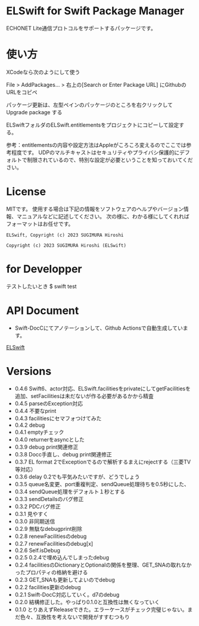 # ELSwift for Swift Package Manager

ECHONET Lite通信プロトコルをサポートするパッケージです。


# 使い方

XCodeなら次のようにして使う

File > AddPackages... > 右上の[Search or Enter Package URL] にGithubのURLをコピペ

パッケージ更新は、左型ペインのパッケージのところを右クリックして Upgrade package する


ELSwiftフォルダのELSwift.entitlementsをプロジェクトにコピーして設定する。

参考：entitlementsの内容や設定方法はAppleがころころ変えるのでここでは参考程度です。
UDPのマルチキャストはセキュリティやプライバシ保護的にデフォルトで制限されているので、特別な設定が必要ということを知っておいてください。


# License

MITです。
使用する場合は下記の情報をソフトウェアのヘルプやバージョン情報、マニュアルなどに記述してください。
次の様に、わかる様にしてくれればフォーマットはお任せです。

```
ELSwift, Copyright (c) 2023 SUGIMURA Hiroshi
```

```
Copyright (c) 2023 SUGIMURA Hiroshi (ELSwift)
```

# for Developper

テストしたいとき
$ swift test

# API Document

- Swift-DocCにてアノテーションして、Github Actionsで自動生成しています。

[ELSwift](https://hiroshi-sugimura.github.io/ELSwift/documentation/elswift/)

# Versions

- 0.4.6 Swift6、actor対応、ELSwift.facilitiesをprivateにしてgetFacilitiesを追加、setFacilitiesは未だないが作る必要があるかから精査
- 0.4.5 parseのException対応
- 0.4.4 不要なprint
- 0.4.3 facilitiesにセマフォつけてみた
- 0.4.2 debug
- 0.4.1 emptyチェック
- 0.4.0 returnerをasyncとした
- 0.3.9 debug print関連修正
- 0.3.8 Docc手直し、debug print関連修正
- 0.3.7 EL format 2でExceptionでるので解析するまえにrejectする（三菱TV等対応）
- 0.3.6 delay 0.2でも平気みたいですが、どうでしょう
- 0.3.5 queue名変更、port重複判定、sendQueue処理待ちを0.5秒にした、
- 0.3.4 sendQueue処理をデフォルト１秒とする
- 0.3.3 sendDetailsのバグ修正
- 0.3.2 PDCバグ修正
- 0.3.1 見やすく
- 0.3.0 非同期送信
- 0.2.9 無駄なdebugprint削除
- 0.2.8 renewFacilitiesのdebug
- 0.2.7 renewFacilitiesのdebug[x]
- 0.2.6 Self.isDebug
- 0.2.5 0.2.4で埋め込んでしまったdebug
- 0.2.4 facilitiesのDictionaryとOptionalの関係を整理、GET_SNAの取れなかったプロパティの格納を避ける
- 0.2.3 GET_SNAも更新してよいのでdebug
- 0.2.2 facilities更新のdebug
- 0.2.1 Swift-DocC対応していく。d7のdebug
- 0.2.0 結構修正した。やっぱり0.1.0と互換性は無くなっていく
- 0.1.0 とりあえずReleaseできた。エラーケースがチェック完璧じゃない。まだ色々、互換性を考えないで開発がすすむつもり
